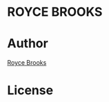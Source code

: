 # ROYCE BROOKS

# Author

[Royce Brooks](http://roycebrooks.com "Royce Brooks - Software Engineer")

# License

